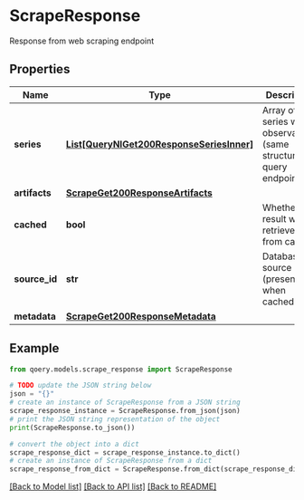 # ScrapeResponse

Response from web scraping endpoint

## Properties

Name | Type | Description | Notes
------------ | ------------- | ------------- | -------------
**series** | [**List[QueryNlGet200ResponseSeriesInner]**](QueryNlGet200ResponseSeriesInner.md) | Array of series with observations (same structure as query endpoints) | 
**artifacts** | [**ScrapeGet200ResponseArtifacts**](ScrapeGet200ResponseArtifacts.md) |  | [optional] 
**cached** | **bool** | Whether this result was retrieved from cache | [optional] 
**source_id** | **str** | Database source ID (present when cached&#x3D;true) | [optional] 
**metadata** | [**ScrapeGet200ResponseMetadata**](ScrapeGet200ResponseMetadata.md) |  | [optional] 

## Example

```python
from qoery.models.scrape_response import ScrapeResponse

# TODO update the JSON string below
json = "{}"
# create an instance of ScrapeResponse from a JSON string
scrape_response_instance = ScrapeResponse.from_json(json)
# print the JSON string representation of the object
print(ScrapeResponse.to_json())

# convert the object into a dict
scrape_response_dict = scrape_response_instance.to_dict()
# create an instance of ScrapeResponse from a dict
scrape_response_from_dict = ScrapeResponse.from_dict(scrape_response_dict)
```
[[Back to Model list]](../README.md#documentation-for-models) [[Back to API list]](../README.md#documentation-for-api-endpoints) [[Back to README]](../README.md)


